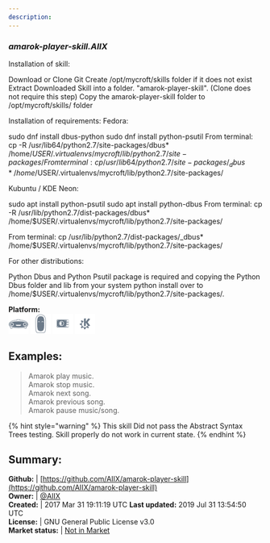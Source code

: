 ```yaml
---
description: 
---
```


### _amarok-player-skill.AIIX_  
Installation of skill:

Download or Clone Git
Create /opt/mycroft/skills folder if it does not exist
Extract Downloaded Skill into a folder. "amarok-player-skill". (Clone does not require this step)
Copy the amarok-player-skill folder to /opt/mycroft/skills/ folder

Installation of requirements:
Fedora:

sudo dnf install dbus-python
sudo dnf install python-psutil
From terminal: cp -R /usr/lib64/python2.7/site-packages/dbus* /home/$USER/.virtualenvs/mycroft/lib/python2.7/site-packages/
From terminal: cp /usr/lib64/python2.7/site-packages/_dbus* /home/$USER/.virtualenvs/mycroft/lib/python2.7/site-packages/

Kubuntu / KDE Neon:

sudo apt install python-psutil
sudo apt install python-dbus
From terminal: cp -R /usr/lib/python2.7/dist-packages/dbus* /home/$USER/.virtualenvs/mycroft/lib/python2.7/site-packages/

From terminal: cp /usr/lib/python2.7/dist-packages/_dbus* /home/$USER/.virtualenvs/mycroft/lib/python2.7/site-packages/


For other distributions:

Python Dbus and Python Psutil package is required and copying the Python Dbus folder and lib from your system python install over to /home/$USER/.virtualenvs/mycroft/lib/python2.7/site-packages/.
  
**Platform:**  
 ![Mark I](../.gitbook/assets/mark-1-icon.png)  ![Mark II](../.gitbook/assets/mark-2-icon.png)  ![Picroft](../.gitbook/assets/picroft-icon.png)  ![plasmoid](../.gitbook/assets/kde.png)   
## Examples:  
> Amarok play music.  
> Amarok stop music.  
> Amarok next song.  
> Amarok previous song.  
> Amarok pause music/song.  
  
{% hint style="warning" %}
This skill Did not pass the Abstract Syntax Trees testing. Skill properly do not work in current state.
{% endhint %}
  
## Summary:  
**Github:** | [https://github.com/AIIX/amarok-player-skill](https://github.com/AIIX/amarok-player-skill)  
**Owner:** | [@AIIX](https://github.com/AIIX)  
**Created:** | 2017 Mar 31 19:11:19 UTC  **Last updated:** 2019 Jul 31 13:54:50 UTC  
**License:** | GNU General Public License v3.0  
**Market status:** | [Not in Market](https://market.mycroft.ai/skill/)  
